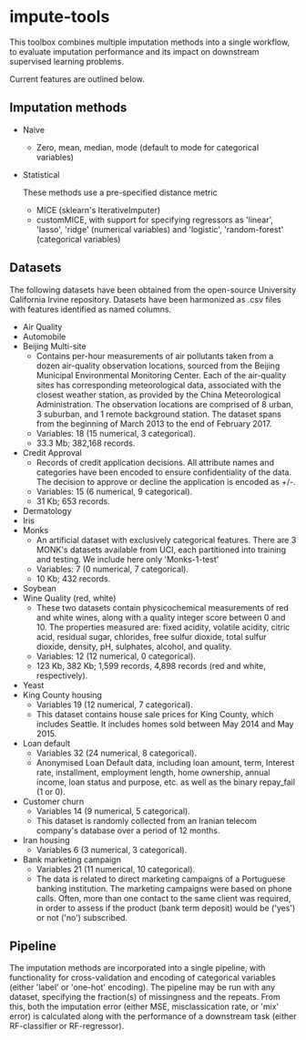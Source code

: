 # impute-tools

This toolbox combines multiple imputation methods into a single workflow, to evaluate imputation performance and its impact on downstream supervised learning problems.

Current features are outlined below.

## Imputation methods
* Naive
  * Zero, mean, median, mode (default to mode for categorical variables)
    
* Statistical
  
  These methods use a pre-specified distance metric
  * MICE (sklearn's IterativeImputer)
  * customMICE, with support for specifying regressors as 'linear', 'lasso', 'ridge' (numerical variables) and 'logistic', 'random-forest' (categorical variables)
  

## Datasets
The following datasets have been obtained from the open-source University California Irvine repository. Datasets have been harmonized as .csv files with features identified as named columns.
  * Air Quality
  * Automobile
  * Beijing Multi-site
    * Contains per-hour measurements of air pollutants taken from a dozen air-quality observation locations, sourced from the Beijing Municipal Environmental Monitoring Center. Each of the air-quality sites has corresponding meteorological data, associated with the closest weather station, as provided by the China Meteorological Administration. The observation locations are comprised of 8 urban, 3 suburban, and 1 remote background station. The dataset spans from the beginning of March 2013 to the end of February 2017.
    * Variables: 18 (15 numerical, 3 categorical).
    * 33.3 Mb; 382,168 records.
  * Credit Approval
     * Records of credit application decisions. All attribute names and categories have been encoded to ensure confidentiality of the data. The decision to approve or decline the application is encoded as +/-.
     * Variables: 15 (6 numerical, 9 categorical).
     * 31 Kb; 653 records.
  * Dermatology
  * Iris
  * Monks
     * An artificial dataset with exclusively categorical features. There are 3 MONK's datasets available from UCI, each partitioned into training and testing. We include here only 'Monks-1-test'
     * Variables: 7 (0 numerical, 7 categorical).
     * 10 Kb; 432 records.
  * Soybean
  * Wine Quality (red, white)
     * These two datasets contain physicochemical measurements of red and white wines, along with a quality integer score between 0 and 10. The properties measured are: fixed acidity, volatile acidity, citric acid, residual sugar, chlorides, free sulfur dioxide, total sulfur dioxide, density, pH, sulphates, alcohol, and quality.
     * Variables: 12 (12 numerical, 0 categorical).
     * 123 Kb, 382 Kb; 1,599 records, 4,898 records (red and white, respectively).
  * Yeast
  * King County housing
     * Variables 19 (12 numerical, 7 categorical).
     * This dataset contains house sale prices for King County, which includes Seattle. It includes homes sold between May 2014 and May 2015.
  * Loan default
     * Variables 32 (24 numerical, 8 categorical).
     * Anonymised Loan Default data, including loan amount, term, Interest rate, installment, employment length, home ownership, annual income, loan status and purpose, etc. as well as the binary repay_fail (1 or 0).
  * Customer churn
     * Variables 14 (9 numerical, 5 categorical).
     * This dataset is randomly collected from an Iranian telecom company's database over a period of 12 months.
  * Iran housing
     * Variables 6 (3 numerical, 3 categorical).
  * Bank marketing campaign
     * Variables 21 (11 numerical, 10 categorical).
     * The data is related to direct marketing campaigns of a Portuguese banking institution. The marketing campaigns were based on phone calls. Often, more than one contact to the same client was required, in order to assess if the product (bank term deposit) would be ('yes') or not ('no') subscribed. 


## Pipeline
The imputation methods are incorporated into a single pipeline, with functionality for cross-validation and encoding of categorical variables (either 'label' or 'one-hot' encoding). The pipeline may be run with any dataset, specifying the fraction(s) of missingness and the repeats. From this, both the imputation error (either MSE, misclassication rate, or 'mix' error) is calculated along with the performance of a downstream task (either RF-classifier or RF-regressor).
